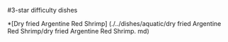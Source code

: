 #3-star difficulty dishes

*[Dry fried Argentine Red Shrimp] (./../dishes/aquatic/dry fried Argentine Red Shrimp/dry fried Argentine Red Shrimp. md)